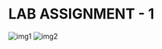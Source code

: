 # LAB ASSIGNMENT - 1
![img1](https://github.com/abhinab-choudhury/Programming-Assignment-SEM-1/assets/132006996/c66bb376-3868-4c8f-90d4-e297e9c50f97)
![img2](https://github.com/abhinab-choudhury/Programming-Assignment-SEM-1/assets/132006996/3b5bb885-ff4b-4cfb-9765-9da5959f6751)
